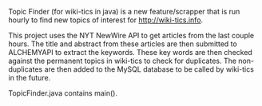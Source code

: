 Topic Finder (for wiki-tics in java) is a new feature/scrapper that is run hourly to find new topics of 
interest for http://wiki-tics.info.

This project uses the NYT NewWire API to get articles from the last couple hours.  The title and abstract 
from these articles are then submitted to ALCHEMYAPI to extract the keywords.  These key words are then checked
against the permanent topics in wiki-tics to check for duplicates.  The non-duplicates are then added to the MySQL
database to be called by wiki-tics in the future.

TopicFinder.java contains main().
